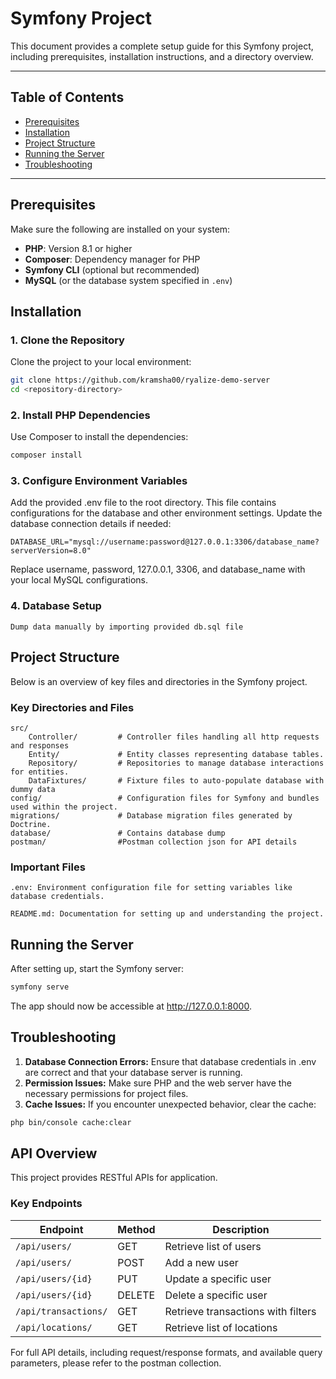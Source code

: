 # Symfony Project

This document provides a complete setup guide for this Symfony project, including prerequisites, installation instructions, and a directory overview.

---

## Table of Contents
- [Prerequisites](#prerequisites)
- [Installation](#installation)
- [Project Structure](#project-structure)
- [Running the Server](#running-the-server)
- [Troubleshooting](#troubleshooting)

---

## Prerequisites

Make sure the following are installed on your system:
- **PHP**: Version 8.1 or higher
- **Composer**: Dependency manager for PHP
- **Symfony CLI** (optional but recommended)
- **MySQL** (or the database system specified in `.env`)

## Installation

### 1. Clone the Repository
Clone the project to your local environment:
```bash
git clone https://github.com/kramsha00/ryalize-demo-server
cd <repository-directory>
```

### 2. Install PHP Dependencies

Use Composer to install the dependencies:

```bash
composer install
```

### 3. Configure Environment Variables

Add the provided .env file to the root directory. 
This file contains configurations for the database and other environment settings. 
Update the database connection details if needed:

```
DATABASE_URL="mysql://username:password@127.0.0.1:3306/database_name?serverVersion=8.0"
```

Replace username, password, 127.0.0.1, 3306, and database_name with your local MySQL configurations.

### 4. Database Setup

    Dump data manually by importing provided db.sql file

## Project Structure

Below is an overview of key files and directories in the Symfony project.

### Key Directories and Files

```
src/                    
    Controller/         # Controller files handling all http requests and responses
    Entity/             # Entity classes representing database tables.
    Repository/         # Repositories to manage database interactions for entities.
    DataFixtures/       # Fixture files to auto-populate database with dummy data
config/                 # Configuration files for Symfony and bundles used within the project.
migrations/             # Database migration files generated by Doctrine.
database/               # Contains database dump
postman/                #Postman collection json for API details
```


### Important Files

```
.env: Environment configuration file for setting variables like database credentials.

README.md: Documentation for setting up and understanding the project.
```

## Running the Server

After setting up, start the Symfony server:

```bash
symfony serve
```

The app should now be accessible at http://127.0.0.1:8000.


## Troubleshooting

1. **Database Connection Errors:** Ensure that database credentials in .env are correct and that your database server is running.
2. **Permission Issues:** Make sure PHP and the web server have the necessary permissions for project files.
3. **Cache Issues:** If you encounter unexpected behavior, clear the cache:

```bash
php bin/console cache:clear
```

## API Overview

This project provides RESTful APIs for application.

### Key Endpoints

| Endpoint             | Method | Description                        |
|----------------------|--------|------------------------------------|
| `/api/users/`        | GET    | Retrieve list of users             |
| `/api/users/`        | POST   | Add a new user                     |
| `/api/users/{id}`    | PUT    | Update a specific user             |
| `/api/users/{id}`    | DELETE | Delete a specific user             |
| `/api/transactions/` | GET    | Retrieve transactions with filters |
| `/api/locations/`    | GET    | Retrieve list of locations         |

For full API details, including request/response formats, and available query parameters, please refer to the postman collection.
